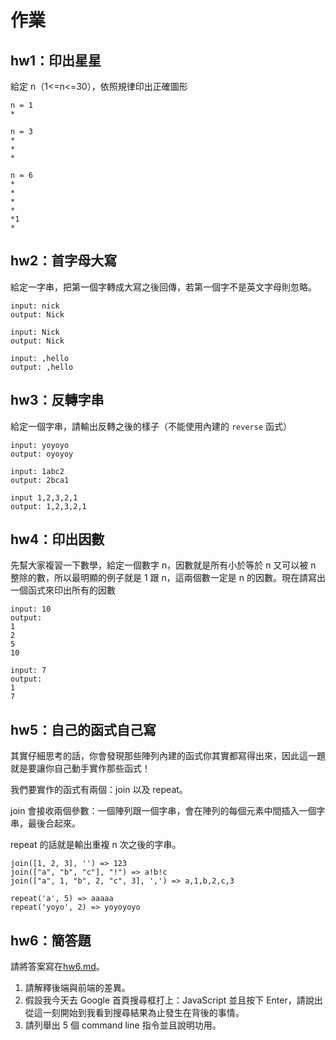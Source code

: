# 作業

## hw1：印出星星
給定 n（1<=n<=30），依照規律印出正確圖形

```
n = 1
*

n = 3
*
*
*

n = 6
*
*
*
*
*1
*
```

## hw2：首字母大寫
給定一字串，把第一個字轉成大寫之後回傳，若第一個字不是英文字母則忽略。

```
input: nick
output: Nick

input: Nick
output: Nick

input: ,hello
output: ,hello
```

## hw3：反轉字串
給定一個字串，請輸出反轉之後的樣子（不能使用內建的 `reverse` 函式）

```
input: yoyoyo
output: oyoyoy

input: 1abc2
output: 2bca1

input 1,2,3,2,1
output: 1,2,3,2,1
```

## hw4：印出因數
先幫大家複習一下數學，給定一個數字 n，因數就是所有小於等於 n 又可以被 n 整除的數，所以最明顯的例子就是 1 跟 n，這兩個數一定是 n 的因數。現在請寫出一個函式來印出所有的因數

```
input: 10
output:
1
2
5
10

input: 7
output:
1
7
```

## hw5：自己的函式自己寫
其實仔細思考的話，你會發現那些陣列內建的函式你其實都寫得出來，因此這一題就是要讓你自己動手實作那些函式！

我們要實作的函式有兩個：join 以及 repeat。

join 會接收兩個參數：一個陣列跟一個字串，會在陣列的每個元素中間插入一個字串，最後合起來。

repeat 的話就是輸出重複 n 次之後的字串。

```
join([1, 2, 3], '') => 123
join(["a", "b", "c"], "!") => a!b!c
join(["a", 1, "b", 2, "c", 3], ',') => a,1,b,2,c,3

repeat('a', 5) => aaaaa
repeat('yoyo', 2) => yoyoyoyo
```

## hw6：簡答題
請將答案寫在[hw6.md](hw6.md)。

1. 請解釋後端與前端的差異。
2. 假設我今天去 Google 首頁搜尋框打上：JavaScript 並且按下 Enter，請說出從這一刻開始到我看到搜尋結果為止發生在背後的事情。
3. 請列舉出 5 個 command line 指令並且說明功用。
